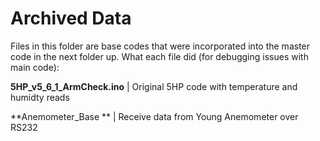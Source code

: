 # Archived Data
Files in this folder are base codes that were incorporated into the master code in the next folder up. What each file did (for debugging issues with main code):

**5HP_v5_6_1_ArmCheck.ino** |  Original 5HP code with temperature and humidty reads

**Anemometer_Base           **                   |  Receive data from Young Anemometer over RS232
